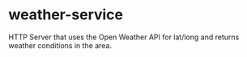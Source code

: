 # weather-service
HTTP Server that uses the Open Weather API for lat/long and returns weather conditions in the area. 
